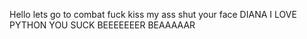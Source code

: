 Hello lets go to combat
fuck
kiss my ass
shut your face
DIANA
I LOVE PYTHON
YOU SUCK
BEEEEEEER BEAAAAAR
